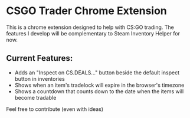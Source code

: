 CSGO Trader Chrome Extension
==============

This is a chrome extension designed to help with CS:GO trading.
The features I develop will be complementary to Steam Inventory Helper for now.

Current Features:
--------------
- Adds an "Inspect on CS.DEALS..." button beside the default inspect button in inventories
- Shows when an item's tradelock will expire in the browser's timezone
- Shows a countdown that counts down to the date when the items will become tradable

Feel free to contribute (even with ideas)